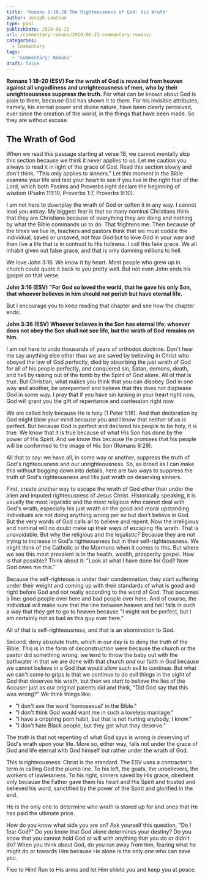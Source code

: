 ```yaml
---
title: 'Romans 1:18-20 The Righteousness of God: His Wrath'
author: Joseph Louthan
type: post
publishDate: 2020-06-22
url: /commentary-romans/2020-06-22-commentary-romans/
categories:
  - Commentary
tags:
  - 'Commentary: Romans'
draft: false
---
```


**Romans 1:18–20 (ESV) For the wrath of God is revealed from heaven against all ungodliness and unrighteousness of men, who by their unrighteousness suppress the truth.** For what can be known about God is plain to them, because God has shown it to them. For his invisible attributes, namely, his eternal power and divine nature, have been clearly perceived, ever since the creation of the world, in the things that have been made. So they are without excuse.

## The Wrath of God

When we read this passage starting at verse 18, we cannot mentally skip this section because we think it never applies to us. Let me caution you always to read it in light of the grace of God. Read this section slowly and don't think, "This only applies to sinners." Let this moment in the Bible examine your life and test your heart to see if you live in the right fear of the Lord, which both Psalms and Proverbs right declare the beginning of wisdom (Psalm 111:10, Proverbs 1:7, Proverbs 9:10).

I am not here to downplay the wrath of God or soften it in any way. I cannot lead you astray. My biggest fear is that so many nominal Christians think that they are Christians because of everything they are doing and nothing by what the Bible commands us to do. That frightens me. Then because of the times we live in, teachers and pastors think that we must coddle the individual, saved or unsaved, not fear God but to love God in your way and then live a life that is in contrast to His holiness. I call this fake grace. We all inhabit given out false grace, and that is only damning millions to hell.

We love John 3:16. We know it by heart. Most people who grew up in church could quote it back to you pretty well. But not even John ends his gospel on that verse.

**John 3:16 (ESV) "For God so loved the world, that he gave his only Son, that whoever believes in him should not perish but have eternal life.**

But I encourage you to keep reading that chapter and see how the chapter ends:

**John 3:36 (ESV) Whoever believes in the Son has eternal life; whoever does not obey the Son shall not see life, but the wrath of God remains on him.**

I am not here to undo thousands of years of orthodox doctrine. Don't hear me say anything else other than we are saved by believing in Christ who obeyed the law of God perfectly, died by absorbing the just wrath of God for all of his people perfectly, and conquered sin, Satan, demons, death, and hell by raising out of the tomb by the Spirit of God alone. All of that is true. But Christian, what makes you think that you can disobey God in one way and another, be unrepentant and believe that this does not displease God in some way. I pray that if you have sin lurking in your heart right now, God will grant you the gift of repentance and confession right now.

We are called holy because He is holy (1 Peter 1:16). And that declaration by God might blow your mind because you and I know that neither of us is perfect. But because God is perfect and declared his people to be holy, it is true. We know that it is true because of what His Son has done by the power of His Spirit. And we know this because He promises that his people will be conformed to the image of His Son (Romans 8:29).

All that to say: we have all, in some way or another, suppress the truth of God's righteousness and our unrighteousness. So, as broad as I can make this without bogging down into details, here are two ways to suppress the truth of God's righteousness and His just wrath on deserving sinners.

First, create another way to escape the wrath of God other than under the alien and imputed righteousness of Jesus Christ. Historically speaking, it is usually the most legalistic and the most religious who cannot deal with God's wrath, especially his just wrath on the good and moral upstanding individuals are not doing anything wrong per se but don't believe in God. But the very words of God calls all to believe and repent. Now the irreligious and nominal will no doubt make up their ways of escaping His wrath. That is unavoidable. But why the religious and the legalistic? Because they are not trying to increase in God's righteousness but in their self-righteousness. We might think of the Catholic or the Mormons when it comes to this. But where we see this most prevalent is in the health, wealth, prosperity gospel. How is that possible? Think about it: "Look at what I have done for God? Now God owes me this."

Because the self-righteous is under their condemnation, they start suffering under their weight and coming up with their standards of what is good and right before God and not really according to the word of God. That becomes a line: good people over here and bad people over here. And of course, the individual will make sure that the line between heaven and hell falls in such a way that they get to go to heaven because "I might not be perfect, but I am certainly not as bad as this guy over here."

All of that is self-righteousness, and that is an abomination to God.

Second, deny absolute truth, which in our day is to deny the truth of the Bible. This is in the form of deconstruction were because the church or the pastor did something wrong, we tend to throw the baby out with the bathwater in that we are done with that church *and* our faith in God because we cannot believe in a God that would allow such evil to continue. But what we can't come to grips is that we continue to do evil things in the sight of God that deserves his wrath, but then we start to believe the lies of the Accuser just as our original parents did and think, "Did God say that this was wrong?" We think things like:

- "I don't see the word 'homosexual' in the Bible."
- "I don't think God would want me in such a loveless marriage."
- "I have a crippling porn habit, but that is not hurting anybody, I know."
- "I don't hate Black people, but they get what they deserve."

The truth is that not repenting of what God says is wrong is deserving of God's wrath upon your life. More so, either way, falls not under the grace of God and life eternal with God himself but rather under the wrath of God.

This is righteousness: Christ is the standard. The ESV uses a contractor's term in calling God the plumb line. To his left, the goats, the unbelievers, the workers of lawlessness. To his right, sinners saved by His grace, obedient only because the Father gave them his heart and His Spirit and trusted and believed his word, sanctified by the power of the Spirit and glorified in the end.

He is the only one to determine who wrath is stored up for and ones that He has paid the ultimate price.

How do you know what side you are on? Ask yourself this question, "Do I fear God?" Do you know that God alone determines your destiny? Do you know that you cannot hold God at will with anything that you do or didn't do? When you think about God, do you run away from him, fearing what he might do or towards Him because He alone is the only one who can save you.

Flee to Him! Run to His arms and let Him shield you and keep you at peace.

